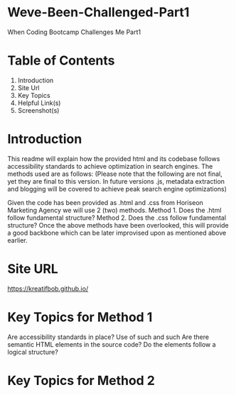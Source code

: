 # Weve-Been-Challenged-Part1
 When Coding Bootcamp Challenges Me Part1 

 # Table of Contents 
 1. Introduction
 2. Site Url
 3. Key Topics 
 4. Helpful Link(s) 
 5. Screenshot(s)

 # Introduction
 This readme will explain how the provided html and its codebase follows accessibility standards to achieve optimization in search engines. The methods used are as follows: (Please note that the following are not final, yet they are final to this version. In future versions .js, metadata extraction and blogging will be covered to achieve peak search engine optimizations)

 Given the code has been provided as .html and .css from Horiseon Marketing Agency we will use 2 (two) methods. 
 Method 1. Does the .html follow fundamental structure?
 Method 2. Does the .css follow fundamental structure?
 Once the above methods have been overlooked, this will provide a good backbone which can be later improvised upon as mentioned above earlier. 
 
 # Site URL 
 https://kreatifbob.github.io/

 # Key Topics for Method 1
 Are accessibility standards in place? Use of such and such 
 Are there semantic HTML elements in the source code?
 Do the elements follow a logical structure?

 # Key Topics for Method 2

 
